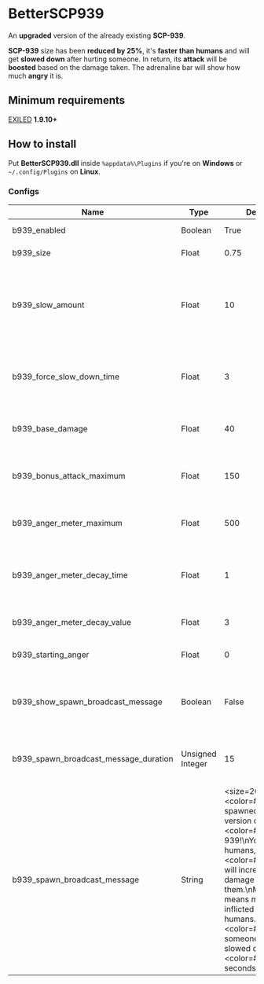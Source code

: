 # BetterSCP939
An **upgraded** version of the already existing **SCP-939**.

**SCP-939** size has been **reduced by 25%**, it's **faster than humans** and will get **slowed down** after hurting someone.
In return, its **attack** will be **boosted** based on the damage taken.
The adrenaline bar will show how much **angry** it is.

## Minimum requirements
[EXILED](https://github.com/galaxy119/EXILED) **1.9.10+**

## How to install
Put **BetterSCP939.dll** inside `%appdata%\Plugins` if you're on **Windows** or `~/.config/Plugins` on **Linux**.

### Configs
| Name | Type | Default Value | Description |
| --- | --- | --- | --- |
| b939_enabled | Boolean | True | Enable/Disable the plugin. |
| b939_size | Float | 0.75 | The size of SCP-939. |
| b939_slow_amount | Float | 10 | How much SCP-939 will be slowed down after hurting someone (higher is faster). |
| b939_force_slow_down_time | Float | 3 | For how many seconds SCP-939 will be slowed down after hurting someone. |
| b939_base_damage | Float | 40 | The base damage that SCP-939 will inflict. |
| b939_bonus_attack_maximum | Float | 150 | The maximum amount of bonus attack that SCP-939 can inflict. |
| b939_anger_meter_maximum | Float | 500 | The maximum amount of SCP-939 anger. |
| b939_anger_meter_decay_time | Float | 1 | After how many seconds, the anger meter will start to decay. |
| b939_anger_meter_decay_value| Float | 3 | How much the anger meter will decay. |
| b939_starting_anger | Float | 0 | The starting value of anger of SCP-939. |
| b939_show_spawn_broadcast_message | Boolean | False | If enabled, a broadcast message will be shown to SCP-939 after its spawn. |
| b939_spawn_broadcast_message_duration | Unsigned Integer | 15 | The duration of the SCP-939 spawn broadcast message. |
| b939_spawn_broadcast_message | String | <size=20><color=#00FFFF>You've spawned as an upgraded version of <color=#FF0000>SCP-939</color>!\nYou're faster than humans, your <color=#FF0000>anger</color> will increase after taking damage from them.\nMore anger means more damage inflicted to humans.\nAfter <color=#FF0000>hurting</color> someone, you'll get slowed down for <color=#FF0000>{0}</color> seconds</color></size> | The broadcast message that will be shown to SCP-939 after its spawn. |
